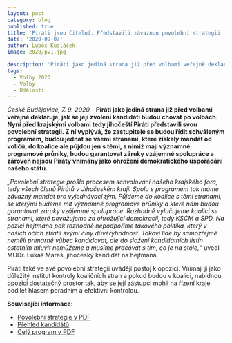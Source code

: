 ```yaml
---
layout: post
category: blog
published: true
title: 'Piráti jsou čitelní. Představili závaznou povolební strategii'
date: '2020-09-07'
author: Luboš Kudláček
image: 2020/pv1.jpg

description: 'Piráti jako jediná strana již před volbami veřejně deklaruje, jak se její zvolení kandidáti budou chovat po volbách. Nyní před krajskými volbami tedy jihočeští Piráti představili svou povolební strategii.'
tags:
  - Volby 2020
  - Volby
  - Události
---
```

*České Budějovice, 7. 9. 2020* - **Piráti jako jediná strana již před volbami veřejně deklaruje, jak se její zvolení kandidáti budou chovat po volbách. 
Nyní před krajskými volbami tedy jihočeští Piráti představili svou povolební strategii. Z ní vyplývá, že zastupitelé se budou řídit schváleným programem, 
budou jednat se všemi stranami, které získaly mandát od voličů, do koalice ale půjdou jen s těmi, s nimiž mají významné programové průniky, budou garantovat záruky 
vzájemné spolupráce a zároveň nejsou Piráty vnímány jako ohrožení demokratického uspořádání našeho státu.**

*„Povolební strategie prošla procesem schvalování našeho krajského fóra, tedy všech členů Pirátů v Jihočeském kraji. Spolu s 
programem tak máme závazný mandát pro vyjednávací tým. Půjdeme do koalice s těmi stranami, se kterými budeme mít významné programové průniky 
a které nám budou garantovat záruky vzájemné spolupráce. Rozhodně vylučujeme koalici se stranami, které považujeme za ohrožující demokracii, 
tedy KSČM a SPD. Na pozici hejtmana pak rozhodně nepodpoříme takového politika, který v našich očích ztratil svými činy důvěryhodnost. 
Takoví lidé by samozřejmě neměli primárně vůbec kandidovat, ale do složení kandidátních listin ostatním mluvit nemůžeme a musíme pracovat s tím, co je na stole,“* uvedl MUDr. Lukáš Mareš, jihočeský kandidát na hejtmana.

Piráti také ve své povolební strategii uvádějí postoj k opozici. Vnímají ji jako důležitý institut kontroly koaličních stran 
a pokud budou v koalici, nabídnou opozici dostatečný prostor tak,  aby se její zástupci mohli na řízení kraje podílet hlasem poradním a efektivní kontrolou. 

**Související informace:**

- [Povolební strategie v PDF](https://jihocesky.pirati.cz/assets/img/povolebni-strategie.pdf)
- [Přehled kandidátů](https://jihocesky.pirati.cz/volby/)
- [Celý program v PDF](https://jihocesky.pirati.cz/assets/img/program.pdf)
